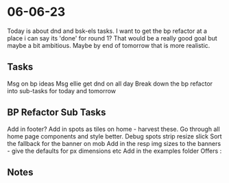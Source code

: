 # 06-06-23

Today is about dnd and bsk-els tasks. I want to get the bp refactor at a place i can say its 'done' for round 1? That would be a really good goal but maybe a bit ambitious. Maybe by end of tomorrow that is more realistic.

## Tasks
Msg on bp ideas
Msg ellie
get dnd on all day
Break down the bp refactor into sub-tasks for today and tomorrow

## BP Refactor Sub Tasks
Add in footer?
Add in spots as tiles on home - harvest these.
Go through all home page components and style better.
Debug spots strip resize slick
Sort the fallback for the banner on mob
Add in the resp img sizes to the banners - give the defaults for px dimensions etc
Add in the examples folder
Offers :


## Notes
